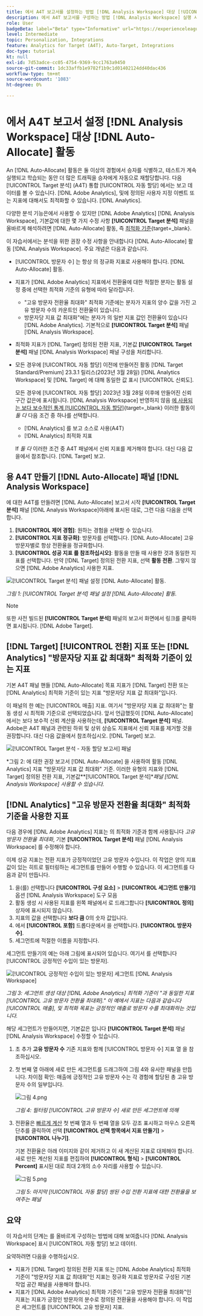 ```yaml
---
title: 에서 A4T 보고서를 설정하는 방법 [!DNL Analysis Workspace] 대상 [!UICONTROL 자동 할당] 활동
description: 에서 A4T 보고서를 구성하는 방법 [!DNL Analysis Workspace] 실행 시 예상되는 결과를 얻으려면 [!UICONTROL 자동 할당] 활동.
role: User
badgeBeta: label="Beta" type="Informative" url="https://experienceleague.adobe.com/docs/target/using/introduction/intro.html#beta newtab=true" tooltip="What are Target Beta release features?"
level: Intermediate
topic: Personalization, Integrations
feature: Analytics for Target (A4T), Auto-Target, Integrations
doc-type: tutorial
kt: null
exl-id: 7d53adce-cc05-4754-9369-9cc1763a9450
source-git-commit: 1dc33affb1e9782f1b9c1d01402124dd40dac436
workflow-type: tm+mt
source-wordcount: '1083'
ht-degree: 0%

---
```


# 에서 A4T 보고서 설정 [!DNL Analysis Workspace] 대상 [!DNL Auto-Allocate] 활동

An [!DNL Auto-Allocate] 활동은 둘 이상의 경험에서 승자를 식별하고, 테스트가 계속 실행되고 학습되는 동안 더 많은 트래픽을 승자에게 자동으로 재할당합니다. 다음 [!UICONTROL Target 분석] (A4T) 통합 [!UICONTROL 자동 할당] 에서는 보고 데이터를 볼 수 있습니다. [!DNL Adobe Analytics], 및에 정의된 사용자 지정 이벤트 또는 지표에 대해서도 최적화할 수 있습니다. [!DNL Analytics].

다양한 분석 기능은에서 사용할 수 있지만 [!DNL Adobe Analytics] [!DNL Analysis Workspace], 기본값에 대한 몇 가지 수정 사항 **[!UICONTROL Target 분석]** 패널을 올바르게 해석하려면 [!DNL Auto-Allocate] 활동, 즉 [최적화 기준](https://experienceleague.adobe.com/docs/target/using/integrate/a4t/a4t-at-aa.html#supported){target=_blank}.

이 자습서에서는 분석을 위한 권장 수정 사항을 안내합니다 [!DNL Auto-Allocate] 활동 [!DNL Analysis Workspace]. 주요 개념은 다음과 같습니다.

* [!UICONTROL 방문자 수] 는 항상 의 정규화 지표로 사용해야 합니다. [!DNL Auto-Allocate] 활동.
* 지표가 [!DNL Adobe Analytics] 지표에서 전환율에 대한 적절한 분자는 활동 설정 중에 선택한 최적화 기준의 유형에 따라 달라집니다.
   * &quot;고유 방문자 전환율 최대화&quot; 최적화 기준에는 분자가 지표의 양수 값을 가진 고유 방문자 수의 카운트인 전환율이 있습니다.
   * 방문자당 지표 값 최대화&quot;에는 분자가 의 일반 지표 값인 전환율이 있습니다 [!DNL Adobe Analytics]. 기본적으로 **[!UICONTROL Target 분석]** 패널 [!DNL Analysis Workspace].
* 최적화 지표가 [!DNL Target] 정의된 전환 지표, 기본값 **[!UICONTROL Target 분석]** 패널 [!DNL Analysis Workspace] 패널 구성을 처리합니다.
* 모든 경우에 [!UICONTROL 자동 할당] 이전에 만들어진 활동 [!DNL Target Standard/Premium] 23.3.1 릴리스(2023년 3월 28일) [!DNL Analytics Workspace] 및 [!DNL Target] 에 대해 동일한 값 표시 [!UICONTROL 신뢰도].

   모든 경우에 [!UICONTROL 자동 할당] 2023년 3월 28일 이후에 만들어진 신뢰 구간 값은에 표시됩니다. [!DNL Analysis Workspace] 반영하지 않음 [에 사용되는 보다 보수적인 통계 [!UICONTROL 자동 할당]](https://experienceleague.adobe.com/docs/target/using/activities/auto-allocate/automated-traffic-allocation.html#section_98388996F0584E15BF3A99C57EEB7629){target=_blank} 이러한 활동이 *둘 다* 다음 조건 중 하나를 선택합니다.

   * [!DNL Analytics] 를 보고 소스로 사용(A4T)
   * [!DNL Analytics] 최적화 지표

   If *둘 다* 이러한 조건 중 A4T 패널에서 신뢰 지표를 제거해야 합니다. 대신 다음 값을에서 참조합니다. [!DNL Target] 보고.

## 용 A4T 만들기 [!DNL Auto-Allocate] 패널 [!DNL Analysis Workspace]

에 대한 A4T를 만들려면 [!DNL Auto-Allocate] 보고서 시작 **[!UICONTROL Target 분석]** 패널 [!DNL Analysis Workspace]아래에 표시된 대로, 그런 다음 다음을 선택합니다.

1. **[!UICONTROL 제어 경험]**: 원하는 경험을 선택할 수 있습니다.
2. **[!UICONTROL 지표 정규화]**: 방문자를 선택합니다. [!DNL Auto-Allocate] 고유 방문자별로 항상 전환율을 정규화합니다.
3. **[!UICONTROL 성공 지표 를 참조하십시오]**: 활동을 만들 때 사용한 것과 동일한 지표를 선택합니다. 만약 [!DNL Target] 정의된 전환 지표, 선택 **활동 전환**. 그렇지 않으면 [!DNL Adobe Analytics] 사용한 지표.

![[!UICONTROL Target 분석] 패널 설정 [!DNL Auto-Allocate] 활동.](assets/AAFigure1.png)

*그림 1: [!UICONTROL Target 분석] 패널 설정 [!DNL Auto-Allocate] 활동.*

>[!NOTE]
>
> 또한 사전 빌드된 **[!UICONTROL Target 분석]** 패널의 보고서 화면에서 링크를 클릭하면 표시됩니다. [!DNL Adobe Target].

## [!DNL Target] [!UICONTROL 전환] 지표 또는 [!DNL Analytics] &quot;방문자당 지표 값 최대화&quot; 최적화 기준이 있는 지표

기본 A4T 패널 핸들 [!DNL Auto-Allocate] 목표 지표가 [!DNL Target] 전환 또는 [!DNL Analytics] 최적화 기준이 있는 지표 &quot;방문자당 지표 값 최대화&quot;입니다.

이 패널의 한 예는 [!UICONTROL 매출] 지표. 여기서 &quot;방문자당 지표 값 최대화&quot;는 활동 생성 시 최적화 기준으로 선택되었습니다. 앞서 언급했듯이 [!DNL Auto-Allocate] 에서는 보다 보수적 신뢰 계산을 사용하는데, **[!UICONTROL Target 분석]** 패널. Adobe은 A4T 패널과 관련된 하위 및 상위 상승도 지표에서 신뢰 지표를 제거할 것을 권장합니다. 대신 다음 값을에서 참조하십시오. [!DNL Target] 보고.

![[!UICONTROL Target 분석 - 자동 할당 보고서] 패널](assets/AAFigure2.png)

*그림 2: 에 대한 권장 보고서 [!DNL Auto-Allocate] 을 사용하여 활동 [!DNL Analytics] 지표 &quot;방문자당 지표 값 최대화&quot; 기준. 이러한 유형의 지표와 [!DNL Target] 정의된 전환 지표, 기본값&#x200B;**[!UICONTROL Target 분석]**패널 [!DNL Analysis Workspace] 사용할 수 있습니다.*

## [!DNL Analytics] &quot;고유 방문자 전환율 최대화&quot; 최적화 기준을 사용한 지표

다음 경우에 [!DNL Adobe Analytics] 지표는 의 최적화 기준과 함께 사용됩니다 *고유 방문자 전환율 최대화*, 기본 **[!UICONTROL Target 분석]** 패널 [!DNL Analysis Workspace] 를 수정해야 합니다.

이제 성공 지표는 전환 지표가 긍정적이었던 고유 방문자 수입니다. 이 작업은 양의 지표 값이 있는 히트로 필터링하는 세그먼트를 만들어 수행할 수 있습니다. 이 세그먼트를 다음과 같이 만듭니다.

1. 을(를) 선택합니다 **[!UICONTROL 구성 요소]** > **[!UICONTROL 세그먼트 만들기]** 옵션 [!DNL Analysis Workspace] 도구 모음
1. 활동 생성 시 사용된 지표를 왼쪽 패널에서 로 드래그합니다 **[!UICONTROL 정의]** 상자에 표시되지 않습니다.
1. 지표의 값을 선택합니다 **보다 큼** 0의 숫자 값입니다.
1. 에서 **[!UICONTROL 포함]** 드롭다운에서 을 선택합니다. **[!UICONTROL 방문자 수]**.
1. 세그먼트에 적절한 이름을 지정합니다.

세그먼트 만들기의 예는 아래 그림에 표시되어 있습니다. 여기서 를 선택합니다 [!UICONTROL 긍정적인 수입이 있는 방문자].

![[!UICONTROL 긍정적인 수입이 있는 방문자] 세그먼트 [!DNL Analysis Workspace]](assets/AAFigure3.png)

*그림 3: 세그먼트 생성 대상 [!DNL Adobe Analytics] 최적화 기준이 &quot;과 동일한 지표[!UICONTROL 고유 방문자 전환율 최대화].&quot; 이 예에서 지표는 다음과 같습니다 [!UICONTROL 매출], 및 최적화 목표는 긍정적인 매출로 방문자 수를 최대화하는 것입니다.*

해당 세그먼트가 만들어지면, 기본값은 입니다  **[!UICONTROL Target 분석]** 패널 [!DNL Analysis Workspace] 수정할 수 있습니다.

1. 초 추가 **고유 방문자 수** 기존 지표와 함께 [!UICONTROL 방문자 수] 지표 열 을 참조하십시오.
2. 첫 번째 열 아래에 새로 만든 세그먼트를 드래그하여 그림 4와 유사한 패널을 만듭니다. 차이점 확인: 매출에 긍정적인 고유 방문자 수는 각 경험에 할당된 총 고유 방문자 수의 일부입니다.

   ![그림 4.png](assets/AAFigure4.png)

   *그림 4: 필터링 [!UICONTROL 고유 방문자 수] 새로 만든 세그먼트에 의해*

3. 전환율은 [빠르게 계산](https://experienceleague.adobe.com/docs/analytics-learn/tutorials/components/calculated-metrics/quick-calculated-metrics-in-analysis-workspace.html) 첫 번째 열과 두 번째 열을 모두 강조 표시하고 마우스 오른쪽 단추를 클릭하여 선택 **[!UICONTROL 선택 항목에서 지표 만들기]** > **[!UICONTROL 나누기]**.

   기본 전환율은 아래 이미지와 같이 제거하고 이 새 계산된 지표로 대체해야 합니다. 새로 만든 계산된 지표를 편집하여 **[!UICONTROL 형식]** > **[!UICONTROL Percent]** 표시된 대로 최대 2개의 소수 자리를 사용할 수 있습니다.

   ![그림 5.png](assets/AAFigure5.png)

   *그림 5: 마지막 [!UICONTROL 자동 할당] 쌍된 수입 전환 지표에 대한 전환율을 보여주는 패널*

## 요약

이 자습서의 단계는 를 올바르게 구성하는 방법에 대해 보여줍니다 [!DNL Analysis Workspace] 표시 [!UICONTROL 자동 할당] 보고 데이터.

요약하려면 다음을 수행하십시오.

* 지표가 [!DNL Target] 정의된 전환 지표 또는 [!DNL Adobe Analytics] 최적화 기준이 &quot;방문자당 지표 값 최대화&quot;인 지표는 정규화 지표로 방문자로 구성된 기본 작업 공간 패널을 사용해야 합니다.
* 지표가 [!DNL Adobe Analytics] 최적화 기준이 &quot;고유 방문자 전환율 최대화&quot;인 지표는 지표가 긍정인 방문자의 분수로 정의된 전환율을 사용해야 합니다. 이 작업은 세그먼트를 [!UICONTROL 고유 방문자] 지표.
